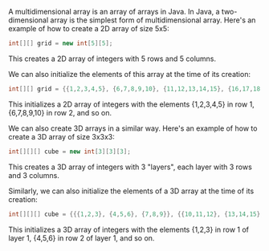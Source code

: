 A multidimensional array is an array of arrays in Java. In Java, a two-dimensional array is the simplest form of multidimensional array. Here's an example of how to create a 2D array of size 5x5:

```java
int[][] grid = new int[5][5];
```

This creates a 2D array of integers with 5 rows and 5 columns.

We can also initialize the elements of this array at the time of its creation:

```java
int[][] grid = {{1,2,3,4,5}, {6,7,8,9,10}, {11,12,13,14,15}, {16,17,18,19,20}, {21,22,23,24,25}};
```

This initializes a 2D array of integers with the elements {1,2,3,4,5} in row 1, {6,7,8,9,10} in row 2, and so on.

We can also create 3D arrays in a similar way. Here's an example of how to create a 3D array of size 3x3x3:

```java
int[][][] cube = new int[3][3][3];
```

This creates a 3D array of integers with 3 "layers", each layer with 3 rows and 3 columns.

Similarly, we can also initialize the elements of a 3D array at the time of its creation:

```java
int[][][] cube = {{{1,2,3}, {4,5,6}, {7,8,9}}, {{10,11,12}, {13,14,15}, {16,17,18}}, {{19,20,21}, {22,23,24}, {25,26,27}}};
```

This initializes a 3D array of integers with the elements {1,2,3} in row 1 of layer 1, {4,5,6} in row 2 of layer 1, and so on.